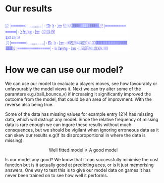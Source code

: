# Our results
<img src="https://github.com/hasanrahman2503/Tennis-Vis/blob/f23e33be15189ca8d15af555f829896e8ba8b2c6/Pictures/Generation1.png" width="400" height="50"><img src="https://github.com/hasanrahman2503/Tennis-Vis/blob/0ace92b2dd8cfc7150f0e5f512e23e901ae3296b/Pictures/Generation150.png" width="400" height="50">
# How we can use our model?
We can use our model to evaluate a players moves, see how favourably or unfavourably the model views it. Next we can try alter some of the paramters e.g.(ball_bounce_v) if increasing it significantly improved the outcome from the model, that could be an area of improvment. With the reverse also being true.

Some of the data has missing values for example entry 1214 has missing data, which will distrupt any model. Since the relative frequency of missing data is rare enough we can ingore these results without much consquences, but we should be vigilant when ignoring erroneous data as it can skew our results e.g(If its disproproportional in where the data is missing).


$$\text{Well fitted model} \neq \text{A good model}$$

Is our model any good? We know that it can successfully minimise the cost function but is it actually good at predicting aces, or is it just memorising answers. One way to test this is to give our model data on games it has never been trained on to see how well it performs.
